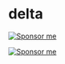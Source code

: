 # delta

[![Sponsor me](https://res.cloudinary.com/dvargvav9/image/upload/v1581816146/heart_resized_ruge9l.svg)](https://flowerpot.network/flowerpot-network?trigger=true)

[![Sponsor me](https://res.cloudinary.com/dvargvav9/image/upload/v1581842794/button2_w5exua.svg)](https://flowerpot.network/{orgSlug}?trigger=true)

